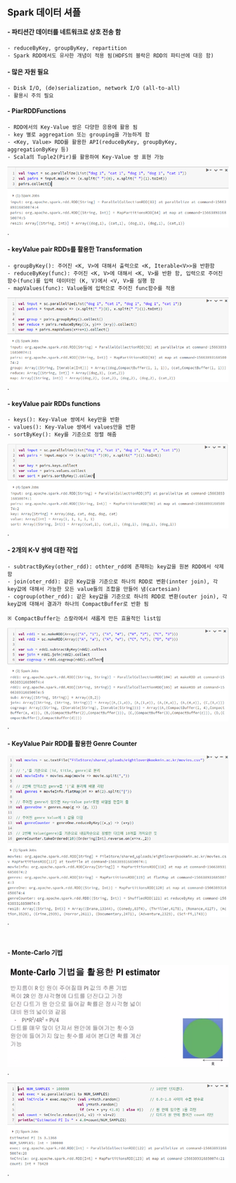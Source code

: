 <h2> Spark 데이터 셔플 </h2>


#### - 파티션간 데이터를 네트워크로 상호 전송 함
    - reduceByKey, groupByKey, repartition
    - Spark RDD에서도 유사한 개념이 적용 됨(HDFS의 블락은 RDD의 파티션에 대응 함)

#### - 많은 자원 필요
    - Disk I/O, (de)serialization, network I/O (all-to-all)
    - 활용시 주의 필요


#### - PiarRDDFunctions
    - RDD에서의 Key-Value 쌍은 다양한 응용에 활용 됨
    - key 별로 aggregation 또는 grouping을 가능하게 함
    - <Key, Value> RDD를 활용한 API(reduceByKey, groupByKey, aggregationByKey 등)
    - Scala의 Tuple2(Pir)를 활용하여 Key-Value 쌍 표현 가능

![Spark Core](https://github.com/daldalhada/bigdata/blob/main/images/spark/spark(16).png).

#### - keyValue pair RDDs를 활용한 Transformation
    - groupByKey(): 주어진 <K, V>에 대해서 출력으로 <K, Iterable<V>>을 반환함
    - reduceByKey(func): 주어진 <K, V>에 대해서 <K, V>를 반환 함, 입력으로 주어진 함수(func)를 입력 데이터인 (K, V)에서 <V, V>를 실행 함
    - mapValues(func): Value들에 입력으로 주어진 func함수를 적용


![Spark Core](https://github.com/daldalhada/bigdata/blob/main/images/spark/spark(17).png).


#### - keyValue pair RDDs functions
    - keys(): Key-Value 쌍에서 key만을 반환
    - values(): Key-Value 쌍에서 values만을 반환
    - sortByKey(): Key를 기준으로 정렬 해줌


![Spark Core](https://github.com/daldalhada/bigdata/blob/main/images/spark/spark(18).png).


#### - 2개의 K-V 쌍에 대한 작업
    - subtractByKey(other_rdd): othter_rdd에 존재하는 key값을 원본 RDD에서 삭제 함
    - join(oter_rdd): 같은 Key값을 기준으로 하나의 RDD로 변환(innter join), 각 key값에 대해서 가능한 모든 value들의 조합을 만들어 냄(cartesian)
    - cogroup(other_rdd): 같은 key값을 기준으로 하나의 RDD로 변환(outer join), 각 key값에 대해서 결과가 하나의 CompactBuffer로 반환 됨
  
    ※ CompactBuffer는 스칼라에서 새롭게 만든 효율적인 list임

![Spark Core](https://github.com/daldalhada/bigdata/blob/main/images/spark/spark(19).png).



#### - KeyValue Pair RDD를 활용한 Genre Counter

![Spark Core](https://github.com/daldalhada/bigdata/blob/main/images/spark/spark(20).png).


<br>

#### - Monte-Carlo 기법

![Spark Core](https://github.com/daldalhada/bigdata/blob/main/images/spark/spark(21).png).

![Spark Core](https://github.com/daldalhada/bigdata/blob/main/images/spark/spark(22).png).

